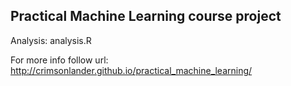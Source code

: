 ## Practical Machine Learning course project

Analysis: analysis.R

For more info follow url: http://crimsonlander.github.io/practical_machine_learning/

